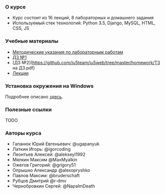 ### О курсе
* Курс состоит из 16 лекций, 8 лабораторных и домашнего задания
* Используемый стек технологий: Python 3.5, Django, MySQL, HTML, CSS, JS

### Учебные материалы

 * [Методические указания по лабораторным работам](https://github.com/iu5team/iu5web/tree/master/labs)
 * [ДЗ №1](https://github.com/iu5team/iu5web/tree/master/homework/rip_dz1.pdf)
 * [ДЗ №2](https://github.com/iu5team/iu5web/tree/master/homework/ТЗ на ДЗ.pdf)
 * [Лекции](https://github.com/iu5team/iu5web/tree/master/lectures)
 
### Установка окружения на Windows

Подробнее описано [здесь](https://github.com/iu5team/iu5web/blob/master/manual_install.md).

### Полезные ссылки

TODO

### Авторы курса
* Гапанюк Юрий Евгеньевич: @ugapanyuk
* Латкин Игорь: @igorcoding
* Леонтьев Алексей: @alekseyl1992
* Мялкин Максим @MaxMyalkin
* Ожегов Григорий: @grigory51
* Опрышко Александр @alexopryshko
* Павлов Максим: @bruderschaft
* Рубцов Дмитрий @r-dmv
* Чернобровкин Сергей: @NapalmDeath
